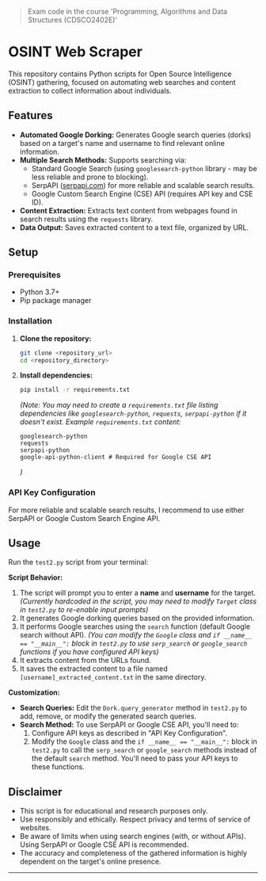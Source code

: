 >Exam code in the course 'Programming, Algorithms and Data Structures (CDSCO2402E)'

# OSINT Web Scraper

This repository contains Python scripts for Open Source Intelligence (OSINT) gathering, focused on automating web searches and content extraction to collect information about individuals.

## Features
*   **Automated Google Dorking:** Generates Google search queries (dorks) based on a target's name and username to find relevant online information.
*   **Multiple Search Methods:** Supports searching via:
    *   Standard Google Search (using `googlesearch-python` library - may be less reliable and prone to blocking).
    *   SerpAPI ([serpapi.com](https://serpapi.com/)) for more reliable and scalable search results.
    *   Google Custom Search Engine (CSE) API (requires API key and CSE ID).
*   **Content Extraction:** Extracts text content from webpages found in search results using the `requests` library.
*   **Data Output:** Saves extracted content to a text file, organized by URL.

## Setup

### Prerequisites

*   Python 3.7+
*   Pip package manager

### Installation

1.  **Clone the repository:**
    ```bash
    git clone <repository_url>
    cd <repository_directory>
    ```

2.  **Install dependencies:**
    ```bash
    pip install -r requirements.txt
    ```
    *(Note: You may need to create a `requirements.txt` file listing dependencies like `googlesearch-python`, `requests`, `serpapi-python` if it doesn't exist. Example `requirements.txt` content:*
    ```
    googlesearch-python
    requests
    serpapi-python
    google-api-python-client # Required for Google CSE API
    ```
    *)*

### API Key Configuration

For more reliable and scalable search results, I recommend to use either SerpAPI or Google Custom Search Engine API.

## Usage
Run the `test2.py` script from your terminal:

**Script Behavior:**
1.  The script will prompt you to enter a **name** and **username** for the target. *(Currently hardcoded in the script, you may need to modify `Target` class in `test2.py` to re-enable input prompts)*
2.  It generates Google dorking queries based on the provided information.
3.  It performs Google searches using the `search` function (default Google search without API). *(You can modify the `Google` class and `if __name__ == "__main__":` block in `test2.py` to use `serp_search` or `google_search` functions if you have configured API keys)*
4.  It extracts content from the URLs found.
5.  It saves the extracted content to a file named `[username]_extracted_content.txt` in the same directory.

**Customization:**
*   **Search Queries:**  Edit the `Dork.query_generator` method in `test2.py` to add, remove, or modify the generated search queries.
*   **Search Method:**  To use SerpAPI or Google CSE API, you'll need to:
    1.  Configure API keys as described in "API Key Configuration".
    2.  Modify the `Google` class and the `if __name__ == "__main__":` block in `test2.py` to call the `serp_search` or `google_search` methods instead of the default `search` method.  You'll need to pass your API keys to these functions.

## Disclaimer
*   This script is for educational and research purposes only.
*   Use responsibly and ethically. Respect privacy and terms of service of websites.
*   Be aware of limits when using search engines (with, or without APIs). Using SerpAPI or Google CSE API is recommended.
*   The accuracy and completeness of the gathered information is highly dependent on the target's online presence.

---

